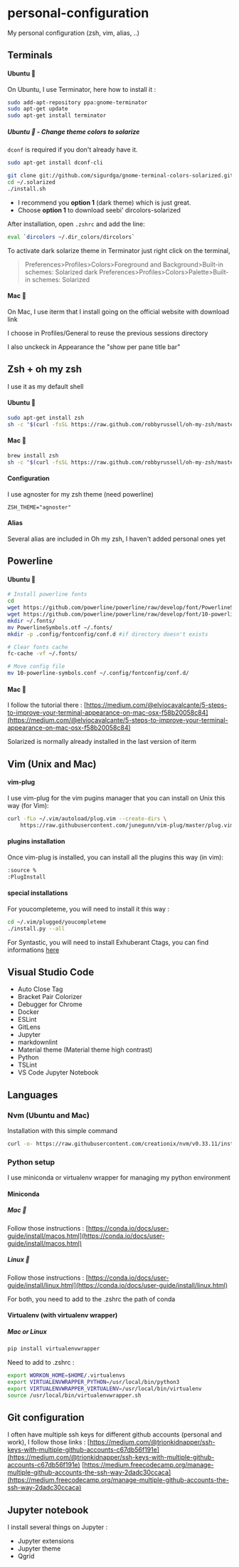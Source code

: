 # personal-configuration

My personal configuration (zsh, vim, alias, ..)

## Terminals

#### Ubuntu :penguin:

On Ubuntu, I use Terminator, here how to install it :

``` bash
sudo add-apt-repository ppa:gnome-terminator
sudo apt-get update
sudo apt-get install terminator
```

##### Ubuntu :penguin: - Change theme colors to solarize

```dconf``` is required if you don't already have it.
```bash
sudo apt-get install dconf-cli
```

```bash
git clone git://github.com/sigurdga/gnome-terminal-colors-solarized.git ~/.solarized
cd ~/.solarized
./install.sh
```
 - I recommend you **option 1** (dark theme) which is just great.  
 - Choose **option 1** to download seebi' dircolors-solarized
 
After installation, open ```.zshrc``` and add the line:

```bash
eval `dircolors ~/.dir_colors/dircolors`
```

To activate dark solarize theme in Terminator just right click on the terminal, 
> Preferences>Profiles>Colors>Foreground and Background>Built-in schemes: Solarized dark
> Preferences>Profiles>Colors>Palette>Built-in schemes: Solarized

#### Mac :apple:

On Mac, I use iterm that I install going on the official website with download link

I choose in Profiles/General to reuse the previous sessions directory

I also unckeck in Appearance the "show per pane title bar"

## Zsh + oh my zsh

I use it as my default shell

#### Ubuntu :penguin:

``` bash
sudo apt-get install zsh
sh -c "$(curl -fsSL https://raw.github.com/robbyrussell/oh-my-zsh/master/tools/install.sh)"
```

#### Mac :apple:

``` bash
brew install zsh
sh -c "$(curl -fsSL https://raw.github.com/robbyrussell/oh-my-zsh/master/tools/install.sh)"
```

#### Configuration

I use agnoster for my zsh theme (need powerline)

```
ZSH_THEME="agnoster"
```

#### Alias

Several alias are included in Oh my zsh, I haven't added personal ones yet

## Powerline

#### Ubuntu :penguin:

``` bash
# Install powerline fonts
cd
wget https://github.com/powerline/powerline/raw/develop/font/PowerlineSymbols.otf
wget https://github.com/powerline/powerline/raw/develop/font/10-powerline-symbols.conf
mkdir ~/.fonts/
mv PowerlineSymbols.otf ~/.fonts/
mkdir -p .config/fontconfig/conf.d #if directory doesn't exists

# Clear fonts cache
fc-cache -vf ~/.fonts/

# Move config file
mv 10-powerline-symbols.conf ~/.config/fontconfig/conf.d/
```

#### Mac :apple:

I follow the tutorial there : [https://medium.com/@elviocavalcante/5-steps-to-improve-your-terminal-appearance-on-mac-osx-f58b20058c84](https://medium.com/@elviocavalcante/5-steps-to-improve-your-terminal-appearance-on-mac-osx-f58b20058c84)

Solarized is normally already installed in the last version of iterm

## Vim (Unix and Mac)

#### vim-plug

I use vim-plug for the vim pugins manager that you can install on Unix this way (for Vim): 

```sh
curl -fLo ~/.vim/autoload/plug.vim --create-dirs \
    https://raw.githubusercontent.com/junegunn/vim-plug/master/plug.vim
```

#### plugins installation

Once vim-plug is installed, you can install all the plugins this way (in vim):

```sh
:source %
:PlugInstall
```

#### special installations

For youcompleteme, you will need to install it this way :

```sh
cd ~/.vim/plugged/youcompleteme
./install.py --all
```

For Syntastic, you will need to install Exhuberant Ctags, you can find informations [here](http://ctags.sourceforge.net/)

## Visual Studio Code

* Auto Close Tag
* Bracket Pair Colorizer
* Debugger for Chrome
* Docker
* ESLint
* GitLens
* Jupyter
* markdownlint
* Material theme (Material theme high contrast)
* Python
* TSLint
* VS Code Jupyter Notebook

<!--
## Atom (I moved to Visual Studio Code)

#### List of plugins used

* minimap
* minimap-git-diff
* minimap-highlight-selected
* atom-beautify
* autoclose-html
* autocomplete-python
* file-icons
* highlight-line
* highligh-selected
* tree-view-git-status
* linter
* several other linter plugins
-->

## Languages

### Nvm (Ubuntu and Mac)

Installation with this simple command

``` bash
curl -o- https://raw.githubusercontent.com/creationix/nvm/v0.33.11/install.sh | bash
```

### Python setup

I use miniconda or virtualenv wrapper for managing my python environment

#### Miniconda

##### Mac :apple: 

Follow those instructions : [https://conda.io/docs/user-guide/install/macos.html](https://conda.io/docs/user-guide/install/macos.html)

##### Linux :penguin:

Follow those instructions : [https://conda.io/docs/user-guide/install/linux.html](https://conda.io/docs/user-guide/install/linux.html)

For both, you need to add to the .zshrc the path of conda

#### Virtualenv (with virtualenv wrapper)

##### Mac or Linux

``` bash
pip install virtualenvwrapper
```

Need to add to .zshrc :

``` bash
export WORKON_HOME=$HOME/.virtualenvs
export VIRTUALENVWRAPPER_PYTHON=/usr/local/bin/python3
export VIRTUALENVWRAPPER_VIRTUALENV=/usr/local/bin/virtualenv
source /usr/local/bin/virtualenvwrapper.sh
```

## Git configuration

I often have multiple ssh keys for different github accounts (personal and work), I follow those links :
[https://medium.com/@trionkidnapper/ssh-keys-with-multiple-github-accounts-c67db56f191e](https://medium.com/@trionkidnapper/ssh-keys-with-multiple-github-accounts-c67db56f191e)
[https://medium.freecodecamp.org/manage-multiple-github-accounts-the-ssh-way-2dadc30ccaca](https://medium.freecodecamp.org/manage-multiple-github-accounts-the-ssh-way-2dadc30ccaca)

## Jupyter notebook

I install several things on Jupyter :
* Jupyter extensions
* Jupyter theme
* Qgrid

